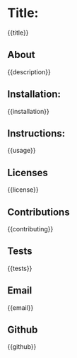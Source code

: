 # Title: 
{{title}}

## About
{{description}}

## Installation:
{{installation}}

## Instructions:
{{usage}}

## Licenses
{{license}}

## Contributions
{{contributing}}

## Tests
{{tests}}

## Email
{{email}}

## Github
{{github}}

